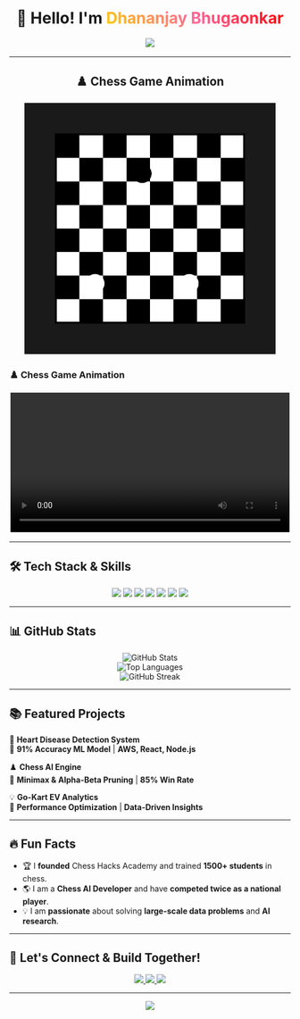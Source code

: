 <h1 align="center">
  👋 Hello! I'm 
  <span style="background: linear-gradient(45deg, #ffcc00, #ff6699, #ff0000); -webkit-background-clip: text; color: transparent;">Dhananjay Bhugaonkar</span>
</h1>

<p align="center">
  <img src="https://readme-typing-svg.herokuapp.com?font=Fira+Code&size=22&pause=1000&color=F75C7E&width=500&height=45&lines=🚀+Data+Scientist;💻+Software+Engineer;🤖+AI+Enthusiast;☁️+Cloud+Architect;♟️+Chess+AI+Dev;🎯+Let's+Build+Together!" />
</p>

---

<h2 align="center">♟️ Chess Game Animation</h2>

<p align="center">
  <img src="https://raw.githubusercontent.com/Dhananjaybhugaonkar/Dhananjaybhugaonkar/main/chess_animation.svg" width="450px">
</p>

### ♟️ Chess Game Animation

<p align="center">
  <video width="500" controls>
    <source src="https://raw.githubusercontent.com/YourUsername/YourRepo/main/My Video.mp4" type="video/mp4">
    Your browser does not support the video tag.
  </video>
</p>


---

<h2>🛠 Tech Stack & Skills</h2>

<p align="center">
  <img src="https://img.shields.io/badge/Python-%23F7DF1C?style=for-the-badge&logo=python&logoColor=white" />
  <img src="https://img.shields.io/badge/-R-276DC3?style=for-the-badge&logo=r&logoColor=white" />
  <img src="https://img.shields.io/badge/-C++-00599C?style=for-the-badge&logo=c%2B%2B&logoColor=white" />
  <img src="https://img.shields.io/badge/SQL-4479A1?style=for-the-badge&logo=mysql&logoColor=white" />
  <img src="https://img.shields.io/badge/Tableau-E97627?style=for-the-badge&logo=tableau&logoColor=white" />
  <img src="https://img.shields.io/badge/Power%20BI-F2C811?style=for-the-badge&logo=powerbi&logoColor=black" />
  <img src="https://img.shields.io/badge/AWS-232F3E?style=for-the-badge&logo=amazon-aws&logoColor=white" />
</p>

---

<h2>📊 GitHub Stats</h2>

<p align="center">
  <img src="https://github-readme-stats.vercel.app/api?username=Dhananjaybhugaonkar&show_icons=true&theme=tokyonight" alt="GitHub Stats" />
  <br/>
  <img src="https://github-readme-stats.vercel.app/api/top-langs/?username=Dhananjaybhugaonkar&layout=compact&theme=tokyonight" alt="Top Languages" />
  <br/>
  <img src="https://github-readme-streak-stats.herokuapp.com/?user=Dhananjaybhugaonkar&theme=tokyonight" alt="GitHub Streak" />
</p>

---

<h2>📚 Featured Projects</h2>

🚀 **Heart Disease Detection System**  
🔹 **91% Accuracy ML Model** | **AWS, React, Node.js**  

♟️ **Chess AI Engine**  
🔹 **Minimax & Alpha-Beta Pruning** | **85% Win Rate**  

💡 **Go-Kart EV Analytics**  
🔹 **Performance Optimization** | **Data-Driven Insights**  

---

<h2>🔥 Fun Facts</h2>

- 🏆 I **founded** Chess Hacks Academy and trained **1500+ students** in chess.  
- 🌎 I am a **Chess AI Developer** and have **competed twice as a national player**.  
- 💡 I am **passionate** about solving **large-scale data problems** and **AI research**.  

---

<h2>🎯 Let's Connect & Build Together!</h2>

<p align="center">
  <a href="https://www.linkedin.com/in/dhananjaybhugaonkar/" target="_blank">
    <img src="https://img.shields.io/badge/-LinkedIn-0077B5?style=for-the-badge&logo=linkedin&logoColor=white" />
  </a>
  <a href="mailto:bhugaonkardhananjay@gmail.com">
    <img src="https://img.shields.io/badge/-Email-D14836?style=for-the-badge&logo=gmail&logoColor=white" />
  </a>
  <a href="https://github.com/Dhananjaybhugaonkar">
    <img src="https://img.shields.io/badge/-GitHub-181717?style=for-the-badge&logo=github&logoColor=white" />
  </a>
</p>

---

<p align="center">
  <img src="https://raw.githubusercontent.com/bornmay/bornmay/Update/svg/Bottom.svg" />
</p>
